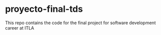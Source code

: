 # proyecto-final-tds
This repo contains the code for the final project for software development career at ITLA
